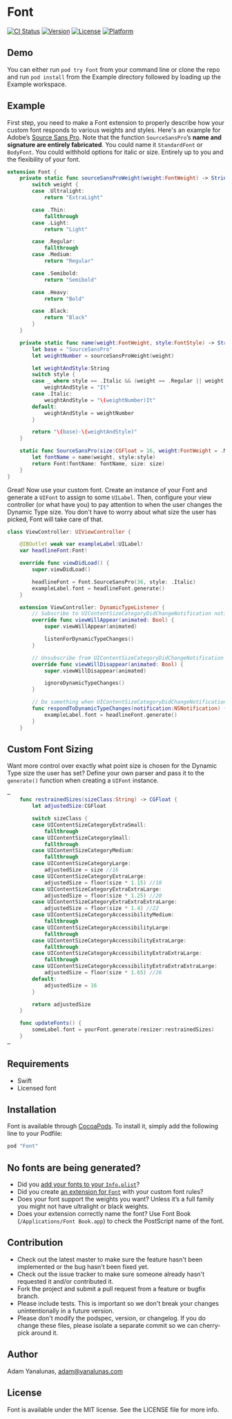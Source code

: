 # Font

[![CI Status](https://img.shields.io/travis/adamyanalunas/Font.svg?style=flat)](https://travis-ci.org/adamyanalunas/Font)
[![Version](https://img.shields.io/cocoapods/v/Font.svg?style=flat)](http://cocoapods.org/pods/Font)
[![License](https://img.shields.io/cocoapods/l/Font.svg?style=flat)](http://cocoapods.org/pods/Font)
[![Platform](https://img.shields.io/cocoapods/p/Font.svg?style=flat)](http://cocoapods.org/pods/Font)

## Demo

You can either run `pod try Font` from your command line or clone the repo and run `pod install` from the Example directory followed by loading up the Example workspace.

## Example

First step, you need to make a Font extension to properly describe how your custom font responds to various weights and styles. Here's an example for Adobe’s [Source Sans Pro](https://adobe-fonts.github.io/source-sans-pro/). Note that the function `SourceSansPro`’s **name and signature are entirely fabricated**. You could name it `StandardFont` or `BodyFont`. You could withhold options for italic or size. Entirely up to you and the flexibility of your font.

```swift
extension Font {
    private static func sourceSansProWeight(weight:FontWeight) -> String {
        switch weight {
        case .Ultralight:
            return "ExtraLight"

        case .Thin:
            fallthrough
        case .Light:
            return "Light"

        case .Regular:
            fallthrough
        case .Medium:
            return "Regular"

        case .Semibold:
            return "Semibold"

        case .Heavy:
            return "Bold"

        case .Black:
            return "Black"
        }
    }

    private static func name(weight:FontWeight, style:FontStyle) -> String {
        let base = "SourceSansPro"
        let weightNumber = sourceSansProWeight(weight)

        let weightAndStyle:String
        switch style {
        case _ where style == .Italic && (weight == .Regular || weight == .Medium):
            weightAndStyle = "It"
        case .Italic:
            weightAndStyle = "\(weightNumber)It"
        default:
            weightAndStyle = weightNumber
        }

        return "\(base)-\(weightAndStyle)"
    }

    static func SourceSansPro(size:CGFloat = 16, weight:FontWeight = .Medium, style:FontStyle = .None) -> Font {
        let fontName = name(weight, style:style)
        return Font(fontName: fontName, size: size)
    }
}
```

Great! Now use your custom font. Create an instance of your Font and generate a `UIFont` to assign to some `UILabel`. Then, configure your view controller (or what have you) to pay attention to when the user changes the Dynamic Type size. You don't have to worry about what size the user has picked, Font will take care of that.

```swift
class ViewController: UIViewController {

    @IBOutlet weak var exampleLabel:UILabel!
    var headlineFont:Font!

    override func viewDidLoad() {
        super.viewDidLoad()

        headlineFont = Font.SourceSansPro(36, style: .Italic)
        exampleLabel.font = headlineFont.generate()
    }

    extension ViewController: DynamicTypeListener {
        // Subscribe to UIContentSizeCategoryDidChangeNotification notifications
        override func viewWillAppear(animated: Bool) {
            super.viewWillAppear(animated)

            listenForDynamicTypeChanges()
        }

        // Unsubscribe from UIContentSizeCategoryDidChangeNotification notifications
        override func viewWillDisappear(animated: Bool) {
            super.viewWillDisappear(animated)

            ignoreDynamicTypeChanges()
        }

        // Do something when UIContentSizeCategoryDidChangeNotification notifications come in
        func respondToDynamicTypeChanges(notification:NSNotification) {
            exampleLabel.font = headlineFont.generate()
        }
    }
```

## Custom Font Sizing

Want more control over exactly what point size is chosen for the Dynamic Type size the user has set? Define your own parser and pass it to the `generate()` function when creating a `UIFont` instance.

```swift
…
    func restrainedSizes(sizeClass:String) -> CGFloat {
        let adjustedSize:CGFloat

        switch sizeClass {
        case UIContentSizeCategoryExtraSmall:
            fallthrough
        case UIContentSizeCategorySmall:
            fallthrough
        case UIContentSizeCategoryMedium:
            fallthrough
        case UIContentSizeCategoryLarge:
            adjustedSize = size //16
        case UIContentSizeCategoryExtraLarge:
            adjustedSize = floor(size * 1.15) //18
        case UIContentSizeCategoryExtraExtraLarge:
            adjustedSize = floor(size * 1.25) //20
        case UIContentSizeCategoryExtraExtraExtraLarge:
            adjustedSize = floor(size * 1.4) //22
        case UIContentSizeCategoryAccessibilityMedium:
            fallthrough
        case UIContentSizeCategoryAccessibilityLarge:
            fallthrough
        case UIContentSizeCategoryAccessibilityExtraLarge:
            fallthrough
        case UIContentSizeCategoryAccessibilityExtraExtraLarge:
            fallthrough
        case UIContentSizeCategoryAccessibilityExtraExtraExtraLarge:
            adjustedSize = floor(size * 1.65) //26
        default:
            adjustedSize = 16
        }

        return adjustedSize
    }

    func updateFonts() {
        someLabel.font = yourFont.generate(resizer:restrainedSizes)
    }
…
```

## Requirements

* Swift
* Licensed font

## Installation

Font is available through [CocoaPods](http://cocoapods.org). To install
it, simply add the following line to your Podfile:

```ruby
pod "Font"
```

## No fonts are being generated?

* Did you [add your fonts to your `Info.plist`](http://codewithchris.com/common-mistakes-with-adding-custom-fonts-to-your-ios-app/)?
* Did you create [an extension for `Font`](https://github.com/adamyanalunas/Font/blob/master/Example/Font/Typefaces/Source%20Sans%20Pro/SourceSansPro.swift) with your custom font rules?
* Does your font support the weights you want? Unless it’s a full family you might not have ultralight or black weights.
* Does your extension correctly name the font? Use Font Book (`/Applications/Font Book.app`) to check the PostScript name of the font.

## Contribution

* Check out the latest master to make sure the feature hasn't been implemented or the bug hasn't been fixed yet.
* Check out the issue tracker to make sure someone already hasn't requested it and/or contributed it.
* Fork the project and submit a pull request from a feature or bugfix branch.
* Please include tests. This is important so we don't break your changes unintentionally in a future version.
* Please don't modify the podspec, version, or changelog. If you do change these files, please isolate a separate commit so we can cherry-pick around it.

## Author

Adam Yanalunas, adam@yanalunas.com

## License

Font is available under the MIT license. See the LICENSE file for more info.
